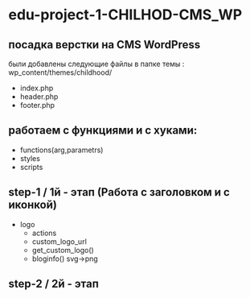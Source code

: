 # edu-project-1-CHILHOD-CMS_WP

## посадка верстки на CMS WordPress
были добавлены следующие файлы в папке темы : wp_content/themes/childhood/
- index.php
- header.php
- footer.php

## работаем с функциями и с хуками:
- functions(arg,parametrs)
 - styles
 - scripts
## step-1 / 1й - этап (Работа с заголовком и с иконкой)
- logo
  - actions
  - custom_logo_url
  - get_custom_logo()
  - bloginfo()
  svg->png

## step-2 / 2й - этап


